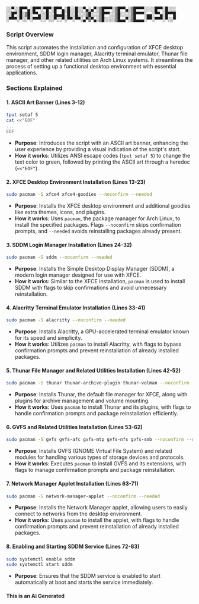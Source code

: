 ```
░░▀░░█▀▀▄░█▀▀░▀█▀░█▀▀▄░█░░█░░▀▄░▄▀░▒█▀▀▀░▒█▀▀▄░▒█▀▀▀░░░░█▀▀░█░░░
░░█▀░█░▒█░▀▀▄░░█░░█▄▄█░█░░█░░░▒█░░░▒█▀▀░░▒█░░░░▒█▀▀▀░▄▄░▀▀▄░█▀▀█
░▀▀▀░▀░░▀░▀▀▀░░▀░░▀░░▀░▀▀░▀▀░▄▀▒▀▄░▒█░░░░▒█▄▄▀░▒█▄▄▄░▀▀░▀▀▀░▀░░▀

```

### Script Overview

This script automates the installation and configuration of XFCE desktop environment, SDDM login manager, Alacritty terminal emulator, Thunar file manager, and other related utilities on Arch Linux systems. It streamlines the process of setting up a functional desktop environment with essential applications.

### Sections Explained

#### 1. ASCII Art Banner (Lines 3-12)

```bash
tput setaf 5
cat <<"EOF"
...
EOF
```

- **Purpose**: Introduces the script with an ASCII art banner, enhancing the user experience by providing a visual indication of the script's start.
- **How it works**: Utilizes ANSI escape codes (`tput setaf 5`) to change the text color to green, followed by printing the ASCII art through a heredoc (`<<"EOF"`).

#### 2. XFCE Desktop Environment Installation (Lines 13-23)

```bash
sudo pacman -S xfce4 xfce4-goodies --noconfirm --needed
```

- **Purpose**: Installs the XFCE desktop environment and additional goodies like extra themes, icons, and plugins.
- **How it works**: Uses `pacman`, the package manager for Arch Linux, to install the specified packages. Flags `--noconfirm` skips confirmation prompts, and `--needed` avoids reinstalling packages already present.

#### 3. SDDM Login Manager Installation (Lines 24-32)

```bash
sudo pacman -S sddm --noconfirm --needed
```

- **Purpose**: Installs the Simple Desktop Display Manager (SDDM), a modern login manager designed for use with XFCE.
- **How it works**: Similar to the XFCE installation, `pacman` is used to install SDDM with flags to skip confirmations and avoid unnecessary reinstallation.

#### 4. Alacritty Terminal Emulator Installation (Lines 33-41)

```bash
sudo pacman -S alacritty --noconfirm --needed
```

- **Purpose**: Installs Alacritty, a GPU-accelerated terminal emulator known for its speed and simplicity.
- **How it works**: Utilizes `pacman` to install Alacritty, with flags to bypass confirmation prompts and prevent reinstallation of already installed packages.

#### 5. Thunar File Manager and Related Utilities Installation (Lines 42-52)

```bash
sudo pacman -S thunar thunar-archive-plugin thunar-volman --noconfirm --needed
```

- **Purpose**: Installs Thunar, the default file manager for XFCE, along with plugins for archive management and volume mounting.
- **How it works**: Uses `pacman` to install Thunar and its plugins, with flags to handle confirmation prompts and package reinstallation efficiently.

#### 6. GVFS and Related Utilities Installation (Lines 53-62)

```bash
sudo pacman -S gvfs gvfs-afc gvfs-mtp gvfs-nfs gvfs-smb --noconfirm --needed
```

- **Purpose**: Installs GVFS (GNOME Virtual File System) and related modules for handling various types of storage devices and protocols.
- **How it works**: Executes `pacman` to install GVFS and its extensions, with flags to manage confirmation prompts and package reinstallation.

#### 7. Network Manager Applet Installation (Lines 63-71)

```bash
sudo pacman -S network-manager-applet --noconfirm --needed
```

- **Purpose**: Installs the Network Manager applet, allowing users to easily connect to networks from the desktop environment.
- **How it works**: Uses `pacman` to install the applet, with flags to handle confirmation prompts and prevent reinstallation of already installed packages.

#### 8. Enabling and Starting SDDM Service (Lines 72-83)

```bash
sudo systemctl enable sddm
sudo systemctl start sddm
```

- **Purpose**: Ensures that the SDDM service is enabled to start automatically at boot and starts the service immediately.

#### This is an Ai Generated
